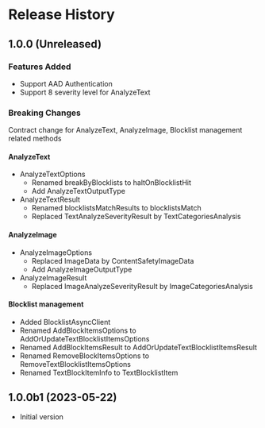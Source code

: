 # Release History

## 1.0.0 (Unreleased)

### Features Added

- Support AAD Authentication
- Support 8 severity level for AnalyzeText

### Breaking Changes

Contract change for AnalyzeText, AnalyzeImage, Blocklist management related methods

#### AnalyzeText

- AnalyzeTextOptions
  - Renamed breakByBlocklists to haltOnBlocklistHit
  - Add AnalyzeTextOutputType
- AnalyzeTextResult
  - Renamed blocklistsMatchResults to blocklistsMatch
  - Replaced TextAnalyzeSeverityResult by TextCategoriesAnalysis

#### AnalyzeImage

- AnalyzeImageOptions
  - Replaced ImageData by ContentSafetyImageData
  - Add AnalyzeImageOutputType
- AnalyzeImageResult
  - Replaced ImageAnalyzeSeverityResult by ImageCategoriesAnalysis

#### Blocklist management

- Added BlocklistAsyncClient
- Renamed AddBlockItemsOptions to AddOrUpdateTextBlocklistItemsOptions
- Renamed AddBlockItemsResult to AddOrUpdateTextBlocklistItemsResult
- Renamed RemoveBlockItemsOptions to RemoveTextBlocklistItemsOptions
- Renamed TextBlockItemInfo to TextBlocklistItem

## 1.0.0b1 (2023-05-22)

- Initial version
